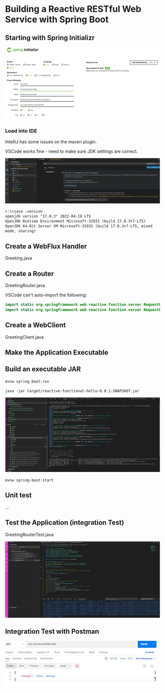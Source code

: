 # Building a Reactive RESTful Web Service with Spring Boot

## Starting with Spring Initializr

![Alt text](image/README/SpringInitializr.png)

### Load into IDE

IntelliJ has some issues on the maven plugin.

VSCode works fine - need to make sure JDK settings are correct.

![Alt text](image/README/vscode_settings_jdk.png)

```dos
c:\>java -version
openjdk version "17.0.3" 2022-04-19 LTS
OpenJDK Runtime Environment Microsoft-32931 (build 17.0.3+7-LTS)
OpenJDK 64-Bit Server VM Microsoft-32931 (build 17.0.3+7-LTS, mixed mode, sharing)
```

## Create a WebFlux Handler

Greeting.java

## Create a Router

GreetingRouter.java

VSCode can't auto-import the following:

```java
import static org.springframework.web.reactive.function.server.RequestPredicates.GET;
import static org.springframework.web.reactive.function.server.RequestPredicates.accept;
```

## Create a WebClient

GreetingClient.java

## Make the Application Executable

## Build an executable JAR

`mvnw spring-boot:run`

`java -jar target/reactive-functional-hello-0.0.1-SNAPSHOT.jar`

![Alt text](image/README/maven_sprintboot_run.png)

`mvnw spring-boot:start`

## Unit test

...

## Test the Application (integration Test)

GreetingRouterTest.java

![1670685158957](image/README/1670685158957.png)

## Integration Test with Postman

![1670681282196](image/README/1670681282196.png)
